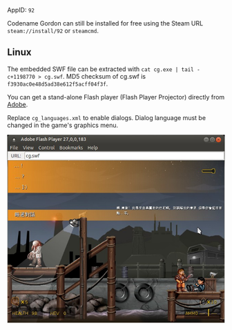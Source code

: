 AppID: `92`

Codename Gordon can still be installed for free using the Steam URL `steam://install/92` or `steamcmd`.

Linux
-----

The embedded SWF file can be extracted with `cat cg.exe | tail -c+1198770 > cg.swf`.
MD5 checksum of cg.swf is `f3930ac0e48d5ad38e612f5acff04f3f`.

You can get a stand-alone Flash player (Flash Player Projector) directly from [Adobe](http://www.adobe.com/support/flashplayer/debug_downloads.html).

Replace `cg_languages.xml` to enable dialogs.
Dialog language must be changed in the game's graphics menu.

![Codename Gordon on Linux](screenshot.jpg)

